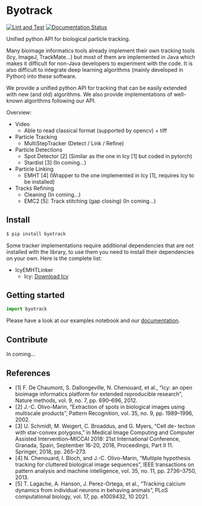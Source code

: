 # Byotrack
[![Lint and Test](https://github.com/raphaelreme/byotrack/actions/workflows/tests.yml/badge.svg)](https://github.com/raphaelreme/byotrack/actions/workflows/tests.yml)
[![Documentation Status](https://readthedocs.org/projects/byotrack/badge/?version=latest)](https://byotrack.readthedocs.io/en/latest/?badge=latest)

Unified python API for biological particle tracking.

Many bioimage informatics tools already implement their own tracking tools (Icy, ImageJ, TrackMate...) but most of them are implemented in Java which makes it difficult for non-Java developers to experiment with the code. It is also difficult to integrate deep learning algorithms (mainly developed in Python) into these software.

We provide a unified python API for tracking that can be easily extended with new (and old) algorithms. We also provide implementations of well-known algorithms following our API.

Overview:
* Video
    * Able to read classical format (supported by opencv) + tiff
* Particle Tracking
    * MultiStepTracker (Detect / Link / Refine)
* Particle Detections
    * Spot Detector [2] (Similar as the one in Icy [1] but coded in pytorch)
    * Stardist [3] (In coming...)
* Particle Linking
    * EMHT [4] (Wrapper to the one implemented in Icy [1], requires Icy to be installed)
* Tracks Refining
    * Cleaning (In coming...)
    * EMC2 [5]: Track stitching (gap closing) (In coming...)


## Install

```bash
$ pip install byotrack
```

Some tracker implementations require additional dependencies that are not installed with the library, to use them you need to install their dependencies on your own.
Here is the complete list:

- IcyEMHTLinker
    - Icy: [Download Icy](https://icy.bioimageanalysis.org/download/)


## Getting started

```python
import byotrack
```

Please have a look at our examples notebook and our [documentation](https://byotrack.readthedocs.io/en/latest/index.html).

## Contribute

In coming...

## References


* [1] F. De Chaumont, S. Dallongeville, N. Chenouard, et al., “Icy:
      an open bioimage informatics platform for extended reproducible
      research”, Nature methods, vol. 9, no. 7, pp. 690–696, 2012.
* [2] J.-C. Olivo-Marin, “Extraction of spots in biological images
      using multiscale products”, Pattern Recognition, vol. 35, no. 9,
      pp. 1989–1996, 2002.
* [3] U. Schmidt, M. Weigert, C. Broaddus, and G. Myers, “Cell de-
      tection with star-convex polygons,” in Medical Image Computing
      and Computer Assisted Intervention–MICCAI 2018: 21st
      International Conference, Granada, Spain, September 16-20,
      2018, Proceedings, Part II 11. Springer, 2018, pp. 265–273.
* [4] N. Chenouard, I. Bloch, and J.-C. Olivo-Marin, “Multiple hypothesis
      tracking for cluttered biological image sequences”,
      IEEE transactions on pattern analysis and machine intelligence,
      vol. 35, no. 11, pp. 2736–3750, 2013.
* [5] T. Lagache, A. Hanson, J. Perez-Ortega, et al., “Tracking calcium
      dynamics from individual neurons in behaving animals”,
      PLoS computational biology, vol. 17, pp. e1009432, 10 2021.
